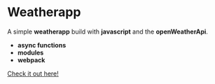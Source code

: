 # Weatherapp

A simple **weatherapp** build with **javascript** and the **openWeatherApi**.
- **async functions**
- **modules**
- **webpack**

[Check it out here!](https://boriskarl.github.io/weatherApp/dist/)
